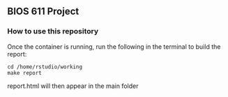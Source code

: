 BIOS 611 Project
----------------

### How to use this repository

Once the container is running, run the following in the terminal to build the report:

```         
cd /home/rstudio/working
make report
```

report.html will then appear in the main folder
